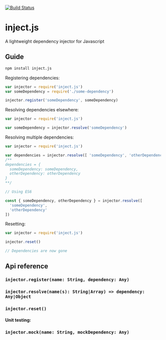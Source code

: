 [![Build Status](https://travis-ci.org/ngerritsen/inject.js.svg?branch=master)](https://travis-ci.org/ngerritsen/inject.js)

# inject.js

A lightweight dependency injector for Javascript

## Guide

```bash
npm install inject.js
```

Registering dependencies:

```js
var injector = require('inject.js')
var someDependency = require('./some-dependency')

injector.register('someDependency', someDependency)
```

Resolving dependencies elsewhere:

```js
var injector = require('inject.js')

var someDependency = injector.resolve('someDependency')
```

Resolving multiple dependencies:

```js
var injector = require('inject.js')

var dependencies = injector.resolve([ 'someDependency', 'otherDependency' ])
/**
dependencies = {
  someDependency: someDependency,
  otherDependency: otherDependency
}
**/

// Using ES6

const { someDependency, otherDependency } = injector.resolve([
  'someDependency',
  'otherDependency'
])
```

Resetting:

```js
var injector = require('inject.js')

injector.reset()

// Dependencies are now gone
```

## Api reference

### `injector.register(name: String, dependency: Any)`
### `injector.resolve(name(s): String|Array) => dependency: Any|Object`
### `injector.reset()`

#### Unit testing:

### `injector.mock(name: String, mockDependency: Any)`
